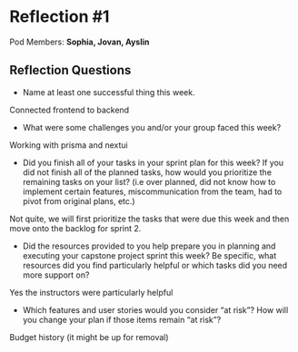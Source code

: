 # Reflection #1

Pod Members: **Sophia, Jovan, Ayslin**

## Reflection Questions

* Name at least one successful thing this week.

Connected frontend to backend

* What were some challenges you and/or your group faced this week?

 Working with prisma and nextui

* Did you finish all of your tasks in your sprint plan for this week? If you did not finish all of the planned tasks, how would you prioritize the remaining tasks on your list?  (i.e over planned, did not know how to implement certain features, miscommunication from the team, had to pivot from original plans, etc.)

 Not quite, we will first prioritize the tasks that were due this week and then move onto the backlog for sprint 2.

* Did the resources provided to you help prepare you in planning and executing your capstone project sprint this week? Be specific, what resources did you find particularly helpful or which tasks did you need more support on?

Yes the instructors were particularly helpful

* Which features and user stories would you consider “at risk”? How will you change your plan if those items remain “at risk”?

Budget history (it might be up for removal)
